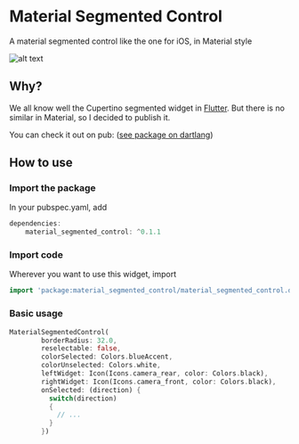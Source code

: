 # Material Segmented Control

A material segmented control like the one for iOS, in Material style

![alt text](https://github.com/beagle-barks/material_segmented_control/blob/master/images/msc.png "Preview")

## Why?

We all know well the Cupertino segmented widget in [Flutter](https://flutter.dev).
But there is no similar in Material, so I decided to publish it.

You can check it out on pub:
([see package on dartlang](http://pub.dartlang.org/packages/material_segmented_control))


## How to use


### Import the package

In your pubspec.yaml, add

```dart
dependencies: 
    material_segmented_control: ^0.1.1
```


### Import code

Wherever you want to use this widget, import

```dart
import 'package:material_segmented_control/material_segmented_control.dart';
```


### Basic usage

```dart
MaterialSegmentedControl(
        borderRadius: 32.0,
        reselectable: false,
        colorSelected: Colors.blueAccent,
        colorUnselected: Colors.white,
        leftWidget: Icon(Icons.camera_rear, color: Colors.black),
        rightWidget: Icon(Icons.camera_front, color: Colors.black),
        onSelected: (direction) {
          switch(direction)
          {
            // ...
          }
        })
```
